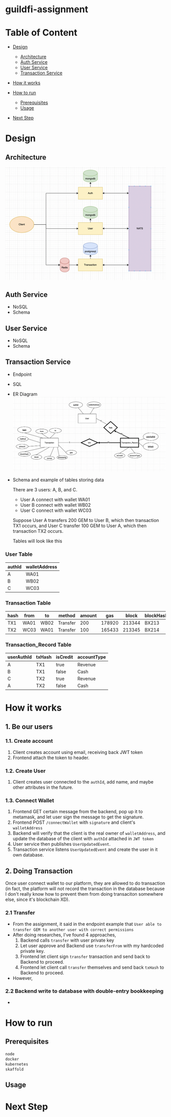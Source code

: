 # guildfi-assignment

# Table of Content

- [Design](#design)
  - [Architecture](#architecture)
  - [Auth Service](#auth-service)
  - [User Service](#user-service)
  - [Transaction Service](#transaction-service)
- [How it works](#how-it-works)

- [How to run](#how-to-run)
  - [Prerequisites](#prerequisites)
  - [Usage](#usage)
- [Next Step](#next-step)

# Design

## Architecture

![Architecture](image/Architecture.png)

## Auth Service

- NoSQL
- Schema

## User Service

- NoSQL
- Schema

## Transaction Service

- Endpoint
- SQL
- ER Diagram
  ![ERDiagramTransaction](image/ERDiagramTransaction.png)

- Schema and example of tables storing data

  There are 3 users: A, B, and C.

  - User A connect with wallet WA01
  - User B connect with wallet WB02
  - User C connect with wallet WC03

  Suppose User A transfers 200 GEM to User B, which then transaction TX1 occurs,
  and User C transfer 100 GEM to User A, which then transaction TX2 occurs.

  Tables will look like this

### User Table

| authId | walletAddress |
| ------ | ------------- |
| A      | WA01          |
| B      | WB02          |
| C      | WC03          |

### Transaction Table

| hash | from | to   | method   | amount | gas    | block  | blockHash | nonce |
| ---- | ---- | ---- | -------- | ------ | ------ | ------ | --------- | ----- |
| TX1  | WA01 | WB02 | Transfer | 200    | 178920 | 213344 | BX213     | 33    |
| TX2  | WC03 | WA01 | Transfer | 100    | 165433 | 213345 | BX214     | 34    |

### Transaction_Record Table

| userAuthId | txHash | isCredit | accountType |
| ---------- | ------ | -------- | ----------- |
| A          | TX1    | true     | Revenue     |
| B          | TX1    | false    | Cash        |
| C          | TX2    | true     | Revenue     |
| A          | TX2    | false    | Cash        |

# How it works

## 1. Be our users

### 1.1. Create account

1. Client creates account using email, receiving back JWT token
2. Frontend attach the token to header.

### 1.2. Create User

1. Client creates user connected to the `authId`, add name, and maybe other attributes in the future.

### 1.3. Connect Wallet

1. Frontend GET certain message from the backend, pop up it to metamask, and let user sign the message to get the signature.
2. Frontend POST `/connectWallet` with `signature` and client's `walletAddress`
3. Backend will verify that the client is the real owner of `walletAddress`, and update the database of the client with `authId` attached in `JWT token`
4. User service then publishes `UserUpdatedEvent`.
5. Transaction service listens `UserUpdatedEvent` and create the user in it own database.

## 2. Doing Transaction

Once user connect wallet to our platform, they are allowed to do transaction (in fact, the platform will not record the transaction in the database because I don't really know how to prevent them from doing transaciton somewhere else, since it's blockchain XD).

### 2.1 Transfer

- From the assignment, it said in the endpoint example that `User able to transfer GEM to another user with correct permissions`
- After doing researches, I've found 4 approaches,
  1. Backend calls `transfer` with user private key
  2. Let user approve and Backend use `transferFrom` with my hardcoded private key.
  3. Frontend let client sign `transfer` transaction and send back to Backend to proceed.
  4. Frontend let client call `transfer` themselves and send back `txHash` to Backend to proceed.
- However,

### 2.2 Backend write to database with double-entry bookkeeping

-

# How to run

## Prerequisites

    node
    docker
    kubernetes
    skaffold

## Usage

# Next Step
